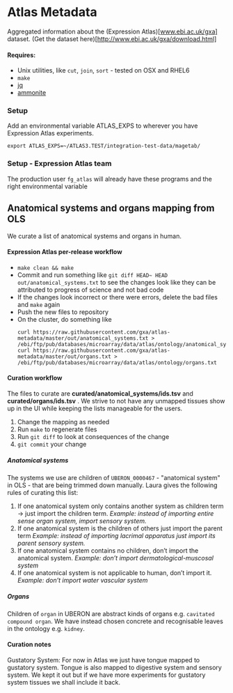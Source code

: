 # Atlas Metadata
Aggregated information about the (Expression Atlas)[www.ebi.ac.uk/gxa] dataset.
(Get the dataset here)[http://www.ebi.ac.uk/gxa/download.html]

#### Requires:
- Unix utilities, like `cut`, `join`, `sort` - tested on OSX and RHEL6
- `make`
- [jq](https://stedolan.github.io/jq/download/)
- [ammonite](http://ammonite.io)

### Setup
Add an environmental variable ATLAS_EXPS to wherever you have Expression Atlas experiments.
```
export ATLAS_EXPS=~/ATLAS3.TEST/integration-test-data/magetab/
```

### Setup - Expression Atlas team
The production user `fg_atlas` will already have these programs and the right environmental variable

## Anatomical systems and organs mapping from OLS

We curate a list of anatomical systems and organs in human.

#### Expression Atlas per-release workflow
- `make clean && make`
- Commit and run something like `git diff HEAD~ HEAD out/anatomical_systems.txt` to see the changes look like they can be attributed to progress of science and not bad code
- If the changes look incorrect or there were errors, delete the bad files and `make` again
- Push the new files to repository
- On the cluster, do something like
	```
	curl https://raw.githubusercontent.com/gxa/atlas-metadata/master/out/anatomical_systems.txt > /ebi/ftp/pub/databases/microarray/data/atlas/ontology/anatomical_systems.txt
	curl https://raw.githubusercontent.com/gxa/atlas-metadata/master/out/organs.txt > /ebi/ftp/pub/databases/microarray/data/atlas/ontology/organs.txt
	```

#### Curation workflow
The files to curate are **curated/anatomical_systems/ids.tsv** and  **curated/organs/ids.tsv** .
We strive to not have any unmapped tissues show up in the UI while keeping the lists manageable for the users.
1. Change the mapping as needed
2. Run `make` to regenerate files
3. Run `git diff` to look at consequences of the change
4. `git commit` your change

##### Anatomical systems
The systems we use are children of `UBERON_0000467` - "anatomical system" in OLS - that are being trimmed down manually.
Laura gives the following rules of curating this list:

1. If one anatomical system only contains another system as children term -> just import the children term.
  *Example: instead of importing entire sense organ system, import sensory system.*
2. If one anatomical system is the children of others just import the parent term
  *Example: instead of importing lacrimal apparatus just import its parent sensory system.*
3. If one anatomical system contains no children, don’t import the anatomical system.
  *Example: don’t import dermatological-muscosal system*
4. If one anatomical system is not applicable to human, don’t import it.
  *Example: don’t import water vascular system*

##### Organs
Children of `organ` in UBERON are abstract kinds of organs e.g. `cavitated compound organ`.
We have instead chosen concrete and recognisable leaves in the ontology e.g. `kidney`.

#### Curation notes
Gustatory System: For now in Atlas we just have tongue mapped to gustatory system. Tongue is also mapped to digestive system and sensory system. We kept it out but if we have more experiments for gustatory system tissues we shall include it back.
